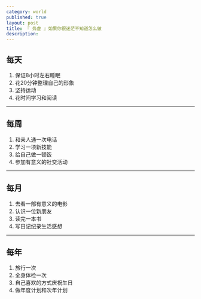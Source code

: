 ```yaml
---
category: world
published: true
layout: post
title: 『 务虚 』如果你很迷茫不知道怎么做
description: 
---
```


## 每天

1. 保证8小时左右睡眠
2. 花20分钟整理自己的形象
3. 坚持运动
4. 花时间学习和阅读

***

## 每周

1. 和亲人通一次电话
2. 学习一项新技能
3. 给自己做一顿饭
4. 参加有意义的社交活动

***

## 每月

1. 去看一部有意义的电影
2. 认识一位新朋友
3. 读完一本书
4. 写日记纪录生活感想

***

## 每年

1. 旅行一次
2. 全身体检一次
3. 自己喜欢的方式庆祝生日
4. 做年度计划和次年计划

